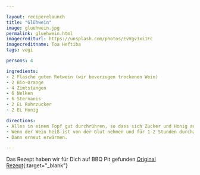 ```yaml
---

layout: reciperelaunch
title: "Glühwein"
image: gluehwein.jpg
permalink: gluehwein.html
imagecrediturl: https://unsplash.com/photos/EvVgv3xi1Fc
imagecreditname: Toa Heftiba
tags: vegi

persons: 4

ingredients:
- 2 Flasche guten Rotwein (wir bevorzugen trockenen Wein)
- 2 Bio-Orange
- 4 Zimtstangen
- 6 Nelken
- 6 Sternanis
- 2 EL Rohrzucker
- 2 EL Honig

directions:
- Alles in einem Topf gut durchrühren, so dass sich Zucker und Honig auflösen
- Wenn der Wein heiß ist von der Glut nehmen und für 1-2 Stunden durchziehen lassen. 
- Dann erneut erwärmen.

---
```


Das Rezept haben wir für Dich auf BBQ Pit gefunden [Original Rezept](
https://bbqpit.de/rezepte/gluehwein/){:target="_blank"}